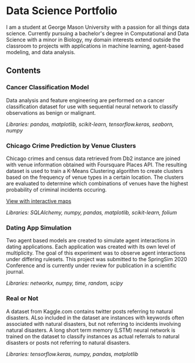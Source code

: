 # Data Science Portfolio
I am a student at George Mason University with a passion for all things data science. Currently pursuing a bachelor's degree in Computational and Data Science with a minor in Biology, my domain interests extend outside the classroom to projects with applications in machine learning, agent-based modeling, and data analysis.

## Contents

### Cancer Classification Model
Data analysis and feature engineering are performed on a cancer classification dataset for use with sequential neural network to classify observations as benign or malignant.

*Libraries: pandas, matplotlib, scikit-learn, tensorflow.keras, seaborn, numpy*

### Chicago Crime Prediction by Venue Clusters
Chicago crimes and census data retrieved from Db2 instance are joined with venue information obtained with Foursquare Places API. The resulting dataset is used to train a K-Means Clustering algorithm to create clusters based on the frequency of venue types in a certain location. The clusters are evaluated to determine which combinations of venues have the highest probability of criminal incidents occuring.

[View with interactive maps](https://nbviewer.jupyter.org/github/shoang22/my-projects/blob/master/chicago-crime-clusters/chicago-crime-clusters.ipynb) 

*Libraries: SQLAlchemy, numpy, pandas, matplotlib, scikit-learn, folium*

### Dating App Simulation
Two agent based models are created to simulate agent interactions in dating applications. Each application was created with its own level of multiplicity. The goal of this experiment was to observe agent interactions under differing rulesets. This project was submitted to the SpringSim 2020 Conference and is currently under review for publication in a scientific journal.

*Libraries: networkx, numpy, time, random, scipy*

### Real or Not
A dataset from Kaggle.com contains twitter posts referring to natural disasters. ALso included in the dataset are instances with keywords often associated with natural disasters, but not referring to incidents involving natural disasters. A long short term memory (LSTM) neural network is trained on the dataset to classify instances as actual referrals to natural disasters or posts not referring to natural disasters.

*Libraries: tensorflow.keras, numpy, pandas, matplotlib*
